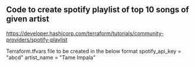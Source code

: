 ## Code to create spotify playlist of top 10 songs of given artist
https://developer.hashicorp.com/terraform/tutorials/community-providers/spotify-playlist

Terraform.tfvars file to be created in the below format
spotify_api_key = "abcd"
artist_name = "Tame Impala"